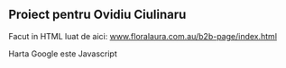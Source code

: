 Proiect pentru Ovidiu Ciulinaru
-----------------------------

Facut in HTML luat de aici: www.floralaura.com.au/b2b-page/index.html

Harta Google este Javascript